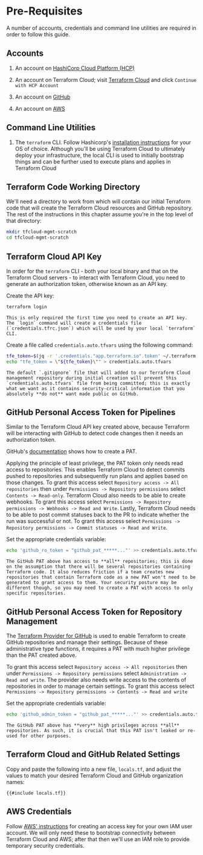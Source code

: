 # Pre-Requisites

A number of accounts, credentials and command line utilities are required in order to follow this guide.

## Accounts

1. An account on [HashiCorp Cloud Platform (HCP)](https://portal.cloud.hashicorp.com/sign-up)

1. An account on Terraform Cloud; visit [Terraform Cloud](https://app.terraform.io) and click `Continue with HCP Account`

1. An account on [GitHub](https://github.com/signup)

1. An account on [AWS](https://aws.amazon.com/free/)

## Command Line Utilities

1. The `terraform` CLI. Follow Hashicorp's [installation instructions](https://developer.hashicorp.com/terraform/tutorials/aws-get-started/install-cli) for your OS of choice. Although you'll be using Terraform Cloud to ultimately deploy your infrastructure, the local CLI is used to initially bootstrap things and can be further used to execute plans and applies in Terraform Cloud

## Terraform Code Working Directory

We'll need a directory to work from which will contain our initial Terraform code that will create the Terraform Cloud resources and GitHub repository. The rest of the instructions in this chapter assume you're in the top level of that directory:

```sh
mkdir tfcloud-mgmt-scratch
cd tfcloud-mgmt-scratch
```

## Terraform Cloud API Key

In order for the `terraform` CLI - both your local binary and that on the Terraform Cloud servers - to interact with Terraform Cloud, you need to generate an authorization token, otherwise known as an API key.

Create the API key:

```sh
terraform login
```

```admonish note
This is only required the first time you need to create an API key. The `login` command will create a credentials file (`credentials.tfrc.json`) which will be used by your local `terraform` CLI.
```

Create a file called `credentials.auto.tfvars` using the following command:

```sh
tfe_token=$(jq -r '.credentials."app.terraform.io".token' ~/.terraform.d/credentials.tfrc.json)
echo "tfe_token = \"${tfe_token}\"" > credentials.auto.tfvars
```

```admonish note
The default `.gitignore` file that will added to our Terraform Cloud management repository during initial creation will prevent this `credentials.auto.tfvars` file from being committed; this is exactly what we want as it contains security-critical information that you absolutely **do not** want made public on GitHub.
```

## GitHub Personal Access Token for Pipelines

Similar to the Terraform Cloud API key created above, because Terraform will be interacting with GitHub to detect code changes then it needs an authorization token.

GitHub's [documentation](https://docs.github.com/en/enterprise-server@3.6/authentication/keeping-your-account-and-data-secure/managing-your-personal-access-tokens) shows how to create a PAT.

Applying the principle of least privilege, the PAT token only needs read access to repositories. This enables Terraform Cloud to detect commits pushed to repositories and subsequently run plans and applies based on those changes. To grant this access select `Repository access -> All repositories` then under `Permissions -> Repository permissions` select `Contents -> Read-only`. Terraform Cloud also needs to be able to create webhooks. To grant this access
select `Permissions -> Repository permissions -> Webhooks -> Read and Write`. Lastly, Terraform Cloud needs to be able to post commit statuses back to the PR to indicate whether the run was successful or not. To grant this access select `Permissions -> Repository permissions -> Commit statuses -> Read and Write`.

Set the appropriate credentials variable:

```sh
echo 'github_ro_token = "github_pat_*****..."' >> credentials.auto.tfvars
```

```admonish tip
The GitHub PAT above has access to **all** repositories; this is done on the assumption that there will be several repositories containing Terraform code. It also reduces friction if a team creates new repositories that contain Terraform code as a new PAT won't need to be generated to grant access to them. Your security posture may be different though, so you may need to create a PAT with access to only specific repositories.
```

## GitHub Personal Access Token for Repository Management

The [Terraform Provider for GitHub](https://github.com/integrations/terraform-provider-github) is used to enable Terraform to create GitHub repositories and manage their settings. Because of these administrative type functions, it requires a PAT with much higher privilege than the PAT created above.

To grant this access select `Repository access -> All repositories` then under `Permissions -> Repository permissions` select `Administration -> Read and write`. The provider also needs write access to the contents of repositories in order to manage certain settings. To grant this access
select `Permissions -> Repository permissions -> Contents -> Read and write`

Set the appropriate credentials variable:

```sh
echo 'github_admin_token = "github_pat_*****..."' >> credentials.auto.tfvars
```

```admonish warning
The GitHub PAT above has **very** high privileges across **all** repositories. As such, it is crucial that this PAT isn't leaked or re-used for other purposes.
```

## Terraform Cloud and GitHub Related Settings

Copy and paste the following into a new file, `locals.tf`, and adjust the values to match your desired Terraform Cloud and GitHub organization names:

```hcl
{{#include locals.tf}}
```

## AWS Credentials

Follow [AWS' instructions](https://docs.aws.amazon.com/IAM/latest/UserGuide/id_credentials_access-keys.html) for creating an access key for your own IAM user account. We will only need these to bootstrap connectivity between Terraform Cloud and AWS; after that then we'll use an IAM role to provide temporary security credentials.

